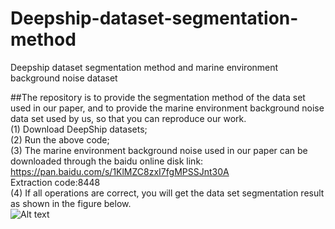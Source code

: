 # Deepship-dataset-segmentation-method
Deepship dataset segmentation method and marine environment background noise dataset

##The repository is to provide the segmentation method of the data set used in our paper, and to provide the marine environment background noise data set used by us, so that you can reproduce our work.  
(1) Download DeepShip datasets;  
(2) Run the above code;  
(3) The marine environment background noise used in our paper can be downloaded through the baidu online disk link:  
https://pan.baidu.com/s/1KlMZC8zxI7fgMPSSJnt30A   
Extraction code:8448   
(4) If all operations are correct, you will get the data set segmentation result as shown in the figure below.  
![Alt text](https://github.com/ZhuPengsen/Deepship-dataset-segmentation-method/blob/main/a.jpg)

